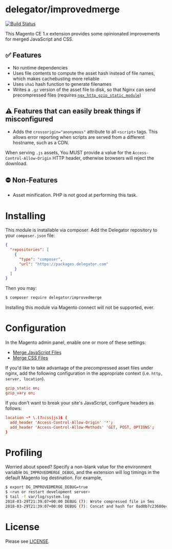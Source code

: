 # delegator/improvedmerge

[![Build Status](https://travis-ci.org/delegator/improvedmerge.svg?branch=travis-ci)](https://travis-ci.org/delegator/improvedmerge)

This Magento CE 1.x extension provides some opinionated improvements for merged JavaScript and CSS.

## :white_check_mark: Features

 - No runtime dependencies
 - Uses file contents to compute the asset hash instead of file names, which makes cachebusting more reliable
 - Uses `sha1` hash function to generate filenames
 - Writes a `.gz` version of the asset file to disk, so that Nginx can send precompressed files (requires  [`ngx_http_gzip_static_module`][nginx-gzip-static])

## :warning: Features that can easily break things if misconfigured

 - Adds the `crossorigin="anonymous"` attribute to all `<script>` tags. This allows error reporting when scripts are served from a different hostname, such as a CDN.

 When serving `.js` assets, You MUST provide a value for the `Access-Control-Allow-Origin` HTTP header, otherwise browsers will reject the download.

## :no_entry: Non-Features

 - Asset minification. PHP is not good at performing this task.

# Installing

This module is installable via composer. Add the Delegator repository to your
`composer.json` file:

```json
{
  "repositories": [
    {
      "type": "composer",
      "url": "https://packages.delegator.com"
    }
  ]
}
```

Then you may:

```bash
$ composer require delegator/improvedmerge
```

Installing this module via Magento connect will not be supported, ever.

# Configuration

In the Magento admin panel, enable one or more of these settings:

 - [Merge JavaScript Files][merge-js]
 - [Merge CSS Files][merge-css]

If you'd like to take advantage of the precompressed asset files under nginx, add the following configuration in the appropriate context (i.e. `http, server, location`).

```conf
gzip_static on;
gzip_vary on;
```

If you don't want to break your site's JavaScript, configure headers as follows:

```conf
location ~* \.(?:css|js)$ {
  add_header 'Access-Control-Allow-Origin' '*';
  add_header 'Access-Control-Allow-Methods' 'GET, POST, OPTIONS';
}
```

# Profiling

Worried about speed? Specify a non-blank value for the environment variable
`DG_IMPROVEDMERGE_DEBUG`, and the extension will log timings in the
default Magento log destination. For example,

```bash
$ export DG_IMPROVEDMERGE_DEBUG=true
$ <run or restart development server>
$ tail -f var/log/system.log
2018-03-29T21:39:07+00:00 DEBUG (7): Wrote compressed file in 5ms
2018-03-29T21:39:07+00:00 DEBUG (7): Concat and hash for 0ad0b7c23680e47320a4937d1145feb765f90aed.js completed in 10ms
```

# License

Please see [LICENSE][license].

[license]: LICENSE
[merge-css]: http://docs.magento.com/m1/ce/user_guide/design/merge-css.html
[merge-js]: http://docs.magento.com/m1/ce/user_guide/design/merge-javascript.html
[magento-2]: https://github.com/magento/magento2
[nginx-gzip-static]: http://nginx.org/en/docs/http/ngx_http_gzip_static_module.html
